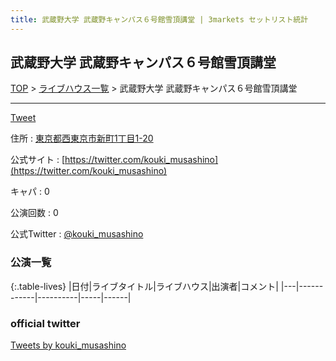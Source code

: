 ```yaml
---
title: 武蔵野大学 武蔵野キャンパス６号館雪頂講堂 | 3markets セットリスト統計
---
```

## 武蔵野大学 武蔵野キャンパス６号館雪頂講堂

[TOP](/setlist/) > [ライブハウス一覧](livehouses.html) > 武蔵野大学 武蔵野キャンパス６号館雪頂講堂

___

<a href="https://twitter.com/share?ref_src=twsrc%5Etfw" data-text="3markets[ ]セットリスト > 武蔵野大学 武蔵野キャンパス６号館雪頂講堂" class="twitter-share-button" data-via="3markets" data-hashtags="3markets" data-related="3markets" data-show-count="false">Tweet</a>

住所
:    <a href="https://www.google.co.jp/maps/search/%E6%9D%B1%E4%BA%AC%E9%83%BD%E8%A5%BF%E6%9D%B1%E4%BA%AC%E5%B8%82%E6%96%B0%E7%94%BA1%E4%B8%81%E7%9B%AE1-20" rel="noopener noreferrer" target="_blank">東京都西東京市新町1丁目1-20</a>

公式サイト
:    [https://twitter.com/kouki_musashino](https://twitter.com/kouki_musashino)

キャパ
:    0

公演回数
: 0


公式Twitter
: <a href="https://twitter.com/kouki_musashino">@kouki_musashino</a>


### 公演一覧

{:.table-lives}
|日付|ライブタイトル|ライブハウス|出演者|コメント|
|---|------------|----------|-----|------|




### official twitter

<a class="twitter-timeline" href="https://twitter.com/kouki_musashino?ref_src=twsrc%5Etfw">Tweets by kouki_musashino</a> <script async src="https://platform.twitter.com/widgets.js" charset="utf-8"></script>


<script async src="https://platform.twitter.com/widgets.js" charset="utf-8"></script>